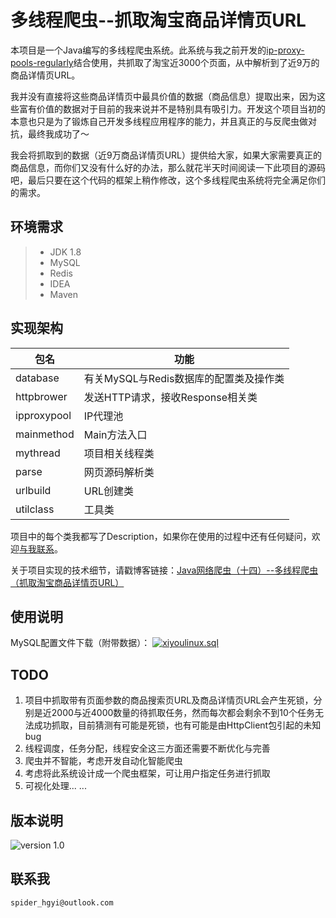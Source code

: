 # 多线程爬虫--抓取淘宝商品详情页URL

本项目是一个Java编写的多线程爬虫系统。此系统与我之前开发的[ip-proxy-pools-regularly][1]结合使用，共抓取了淘宝近3000个页面，从中解析到了近9万的商品详情页URL。

我并没有直接将这些商品详情页中最具价值的数据（商品信息）提取出来，因为这些富有价值的数据对于目前的我来说并不是特别具有吸引力。开发这个项目当初的本意也只是为了锻炼自己开发多线程应用程序的能力，并且真正的与反爬虫做对抗，最终我成功了～

我会将抓取到的数据（近9万商品详情页URL）提供给大家，如果大家需要真正的商品信息，而你们又没有什么好的办法，那么就花半天时间阅读一下此项目的源码吧，最后只要在这个代码的框架上稍作修改，这个多线程爬虫系统将完全满足你们的需求。

## 环境需求

> - JDK 1.8
> - MySQL
> - Redis
> - IDEA
> - Maven

## 实现架构

包名 | 功能
---|---
database | 有关MySQL与Redis数据库的配置类及操作类
httpbrower | 发送HTTP请求，接收Response相关类
ipproxypool | IP代理池
mainmethod | Main方法入口
mythread | 项目相关线程类
parse | 网页源码解析类
urlbuild | URL创建类
utilclass | 工具类

项目中的每个类我都写了Description，如果你在使用的过程中还有任何疑问，欢迎[与我联系](#联系我)。

关于项目实现的技术细节，请戳博客链接：[Java网络爬虫（十四）--多线程爬虫（抓取淘宝商品详情页URL）][2]

## 使用说明
MySQL配置文件下载（附带数据）：
[![xiyoulinux.sql][3]][4]

## TODO
1. 项目中抓取带有页面参数的商品搜索页URL及商品详情页URL会产生死锁，分别是近2000与近4000数量的待抓取任务，然而每次都会剩余不到10个任务无法成功抓取，目前猜测有可能是死锁，也有可能是由HttpClient包引起的未知bug
2. 线程调度，任务分配，线程安全这三方面还需要不断优化与完善
3. 爬虫并不智能，考虑开发自动化智能爬虫
4. 考虑将此系统设计成一个爬虫框架，可让用户指定任务进行抓取
5. 可视化处理... ...

## 版本说明
![version 1.0][5]

## 联系我
```
spider_hgyi@outlook.com
```


  [1]: https://github.com/championheng/ip-proxy-pools-regularly/tree/master/ip%E4%BB%A3%E7%90%86%E4%B8%8E%E5%AE%9A%E7%82%B9%E7%88%AC%E5%8F%96%28%E9%87%8D%E6%9E%84%29
  [2]: http://blog.csdn.net/championhengyi/article/details/79416748
  [3]: https://img.shields.io/badge/download-MySQL-brightgreen.svg
  [4]: https://1drv.ms/u/s!Alo1-VlEZGPPd04RAYGGpthjI_k
  [5]: https://img.shields.io/badge/version-1.0-blue.svg
